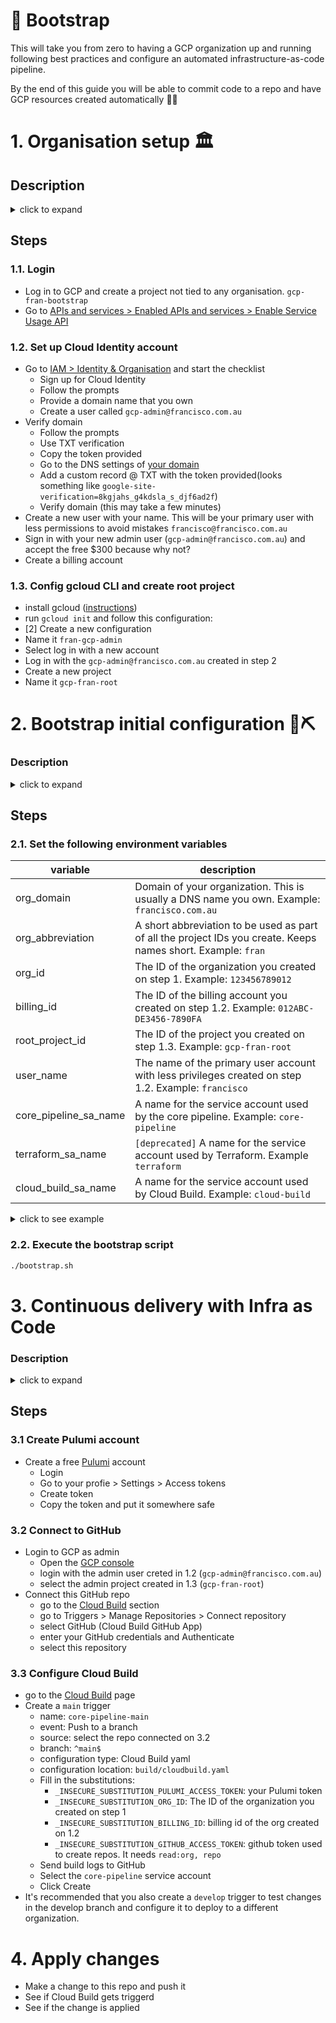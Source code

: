 # 🚀 Bootstrap
This will take you from zero to having a GCP organization up and running following best practices and configure an automated infrastructure-as-code pipeline.

By the end of this guide you will be able to commit code to a repo and have GCP resources created automatically 🤘🏼

# 1. Organisation setup 🏛

## Description
<details>
    <summary>click to expand</summary>

</details>

## Steps
### 1.1. Login
- Log in to GCP and create a project not tied to any organisation. `gcp-fran-bootstrap`
- Go to [APIs and services > Enabled APIs and services > Enable Service Usage API](https://console.cloud.google.com/apis/library/serviceusage.googleapis.com?project=gcp-fran-bootstrap)

### 1.2. Set up Cloud Identity account
- Go to [IAM > Identity & Organisation](https://console.cloud.google.com/iam-admin/cloudidentity/consumer?folder=&project=gcp-fran-bootstrap) and start the checklist
    - Sign up for Cloud Identity
    - Follow the prompts
    - Provide a domain name that you own
    - Create a user called `gcp-admin@francisco.com.au`
- Verify domain
    - Follow the prompts
    - Use TXT verification
    - Copy the token provided
    - Go to the DNS settings of [your domain](https://domains.google.com/registrar/francisco.com.au/dns)
    - Add a custom record @ TXT with the token provided(looks something like `google-site-verification=8kgjahs_g4kdsla_s_djf6ad2f`)
    - Verify domain (this may take a few minutes)
- Create a new user with your name. This will be your primary user with less permissions to avoid mistakes `francisco@francisco.com.au`
- Sign in with your new admin user (`gcp-admin@francisco.com.au`) and accept the free $300 because why not?
- Create a billing account
### 1.3. Config gcloud CLI and create root project
- install gcloud ([instructions](https://cloud.google.com/sdk/docs/install))
- run `gcloud init` and follow this configuration:
- [2] Create a new configuration
- Name it `fran-gcp-admin`
- Select log in with a new account
- Log in with the `gcp-admin@francisco.com.au` created in step 2
- Create a new project
- Name it `gcp-fran-root`


# 2. Bootstrap initial configuration 🧱⛏
### Description
<details>
    <summary>click to expand</summary>

This step will configure the project `gcp-fran-root` created on the previous step. This project will be an admin zone and will serve as a host for:
- `[deprecated: using Pulumi now]` ~~Bucket to store the Terraform state files to deploy Infrastructure as Code.~~
- `[deprecated: using Pulumi now]` ~~Terraform service account with permissions at the organisation level to create/delete resources.~~
- `core-pipeline` service account. This permission will be used by the Core Pipeline to deploy org level stuff. As such it has very sensitive permissions.
- Cloud Build service account used by the build pipeline. This account will impersonate the ~~`Terraform`~~ `core-pipeline` service account mentioned above. ~~The only other permission it will have is access to the Terraform state bucket mentioned above.~~
- Cloud Build pipeline to deploy Infrastructure as Code based on this repo.

This is a very sensitive project and only members of the `gcp-organization-admins` group should have access to it.
</details>

## Steps
### 2.1. Set the following environment variables
| variable              | description |
|-----------------------|-------------|
| org_domain            | Domain of your organization. This is usually a DNS name you own. Example: `francisco.com.au` |
| org_abbreviation      | A short abbreviation to be used as part of all the project IDs you create. Keeps names short. Example: `fran` |
| org_id                | The ID of the organization you created on step 1. Example: `123456789012` |
| billing_id            | The ID of the billing account you created on step 1.2. Example: `012ABC-DE3456-7890FA` |
| root_project_id       | The ID of the project you created on step 1.3. Example: `gcp-fran-root` |
| user_name             | The name of the primary user account with less privileges created on step 1.2. Example: `francisco` |
| core_pipeline_sa_name | A name for the service account used by the core pipeline. Example: `core-pipeline` |
| terraform_sa_name     | `[deprecated]` A name for the service account used by Terraform. Example `terraform` |
| cloud_build_sa_name   | A name for the service account used by Cloud Build. Example: `cloud-build` |

<details>
    <summary>click to see example</summary>
    
```bash
# Admin stuff
export org_domain='francisco.com.au'
export org_abbreviation='fran'
export org_id='123456789012'
export billing_id='012ABC-DE3456-7890FA'
export root_project_id="gcp-${org_abbreviation}-root"
export user_name='francisco'
# Service Accounts
export core_pipeline_sa_name="core-pipeline"
export terraform_sa_name="terraform"
export cloud_build_sa_name="cloud-build"    
```

</details>

### 2.2. Execute the bootstrap script
```bash
./bootstrap.sh
```


# 3. Continuous delivery with Infra as Code
### Description
<details>
    <summary>click to expand</summary>

In this part you will configure a pipeline to automatically provision GCP resources when changes are made to this repo. This is the `core pipeline`.
</details>

## Steps
### 3.1 Create Pulumi account
- Create a free [Pulumi](app.pulumi.com) account
    - Login
    - Go to your profie > Settings > Access tokens
    - Create token
    - Copy the token and put it somewhere safe
### 3.2 Connect to GitHub
- Login to GCP as admin
    - Open the [GCP console](https://console.cloud.google.com)
    - login with the admin user creted in 1.2 (`gcp-admin@francisco.com.au`)
    - select the admin project created in 1.3 (`gcp-fran-root`)
- Connect this GitHub repo
    - go to the [Cloud Build](https://console.cloud.google.com/cloud-build) section
    - go to Triggers > Manage Repositories > Connect repository
    - select GitHub (Cloud Build GitHub App)
    - enter your GitHub credentials and Authenticate
    - select this repository
### 3.3 Configure Cloud Build
- go to the [Cloud Build](https://console.cloud.google.com/cloud-build) page
- Create a `main` trigger
    - name: `core-pipeline-main`
    - event: Push to a branch
    - source: select the repo connected on 3.2
    - branch: `^main$`
    - configuration type: Cloud Build yaml
    - configuration location: `build/cloudbuild.yaml` 
    - Fill in the substitutions:
        - `_INSECURE_SUBSTITUTION_PULUMI_ACCESS_TOKEN`: your Pulumi token
        - `_INSECURE_SUBSTITUTION_ORG_ID`: The ID of the organization you created on step 1
        - `_INSECURE_SUBSTITUTION_BILLING_ID`: billing id of the org created on 1.2
        - `_INSECURE_SUBSTITUTION_GITHUB_ACCESS_TOKEN`: github token used to create repos. It needs `read:org, repo`
    - Send build logs to GitHub
    - Select the `core-pipeline` service account
    - Click Create
- It's recommended that you also create a `develop` trigger to test changes in the develop branch and configure it to deploy to a different organization.

# 4. Apply changes
- Make a change to this repo and push it
- See if Cloud Build gets triggerd
- See if the change is applied